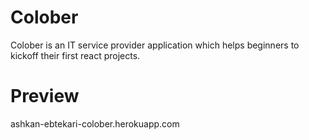 # Colober
Colober is an IT service provider application which helps
beginners to kickoff their first react projects.

# Preview
ashkan-ebtekari-colober.herokuapp.com

